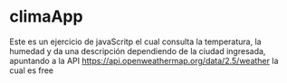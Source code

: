 # climaApp
Este es un ejercicio de javaScritp el cual consulta la temperatura, la humedad y da una descripción dependiendo de la ciudad ingresada, apuntando a la API https://api.openweathermap.org/data/2.5/weather la cual es free
